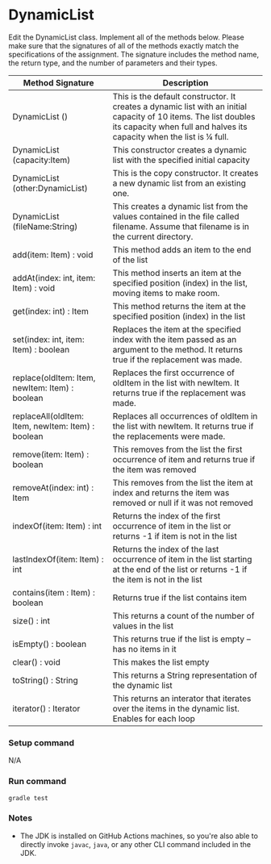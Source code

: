 # DynamicList<Item>
Edit the DynamicList class.  Implement all of the methods below.  Please make sure that the signatures of all of the methods exactly match the specifications of the assignment.  The signature includes the method name, the return type, and the number of parameters and their types.

Method Signature 	  | Description
|----------------------------------------------------------|---|
DynamicList ()|This is the default constructor. It creates a dynamic list with an initial capacity of 10 items.  The list doubles its capacity when full and halves its capacity when the list is ¼ full.
DynamicList (capacity:Item)|This constructor creates a dynamic list with the specified initial capacity  
DynamicList (other:DynamicList)|This is the copy constructor. It creates a new dynamic list from an existing one.
DynamicList (fileName:String)|This creates a dynamic list from the values contained in the file called filename.  Assume that filename is in the current directory.
add(item:  Item) : void|This method adds an item to the end of the list
addAt(index: int, item: Item) : void|This method inserts an item at the specified position (index) in the list, moving items to make room.
get(index: int) : Item|This method returns the item at the specified position (index) in the list
set(index: int, item: Item) : boolean|Replaces the item at the specified index with the item passed as an argument to the method. It returns true if the replacement was made.
replace(oldItem: Item, newItem: Item) : boolean|Replaces the first occurrence of oldItem in the list with newItem.  It returns true if the replacement was made.
replaceAll(oldItem: Item, newItem: Item) : boolean|Replaces all occurrences of oldItem in the list with newItem. It returns true if the replacements were made.
remove(item: Item) : boolean|This removes from the list the first occurrence of item and returns true if the item was removed
removeAt(index: int) : Item|This removes from the list the item at index and returns the item was removed or null if it was not removed
indexOf(item: Item) : int |Returns the index of the first occurrence of item in the list or returns -1 if item is not in the list
lastIndexOf(item: Item) : int |Returns the index of the last occurrence of item in the list starting at the end of the list or returns -1 if the item is not in the list
contains(item : Item) : boolean|Returns true if the list contains item
size() : int|This returns a count of the number of values in the list
isEmpty() : boolean|This returns true if the list is empty – has no items in it
clear() : void|This makes the list empty
toString() : String|This returns a String representation of the dynamic list
iterator() : Iterator<Item> |This returns an interator that iterates over the items in the dynamic list.  Enables for each loop

### Setup command
N/A

### Run command
`gradle test`

### Notes
- The JDK is installed on GitHub Actions machines, so you're also able to directly invoke `javac`, `java`, or any other CLI command included in the JDK. 



